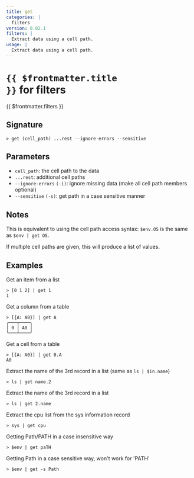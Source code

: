```yaml
---
title: get
categories: |
  filters
version: 0.82.1
filters: |
  Extract data using a cell path.
usage: |
  Extract data using a cell path.
---
```


# <code>{{ $frontmatter.title }}</code> for filters

<div class='command-title'>{{ $frontmatter.filters }}</div>

## Signature

```> get (cell_path) ...rest --ignore-errors --sensitive```

## Parameters

 -  `cell_path`: the cell path to the data
 -  `...rest`: additional cell paths
 -  `--ignore-errors` `(-i)`: ignore missing data (make all cell path members optional)
 -  `--sensitive` `(-s)`: get path in a case sensitive manner

## Notes
This is equivalent to using the cell path access syntax: `$env.OS` is the same as `$env | get OS`.

If multiple cell paths are given, this will produce a list of values.
## Examples

Get an item from a list
```shell
> [0 1 2] | get 1
1
```

Get a column from a table
```shell
> [{A: A0}] | get A
╭───┬────╮
│ 0 │ A0 │
╰───┴────╯

```

Get a cell from a table
```shell
> [{A: A0}] | get 0.A
A0
```

Extract the name of the 3rd record in a list (same as `ls | $in.name`)
```shell
> ls | get name.2

```

Extract the name of the 3rd record in a list
```shell
> ls | get 2.name

```

Extract the cpu list from the sys information record
```shell
> sys | get cpu

```

Getting Path/PATH in a case insensitive way
```shell
> $env | get paTH

```

Getting Path in a case sensitive way, won't work for 'PATH'
```shell
> $env | get -s Path

```
